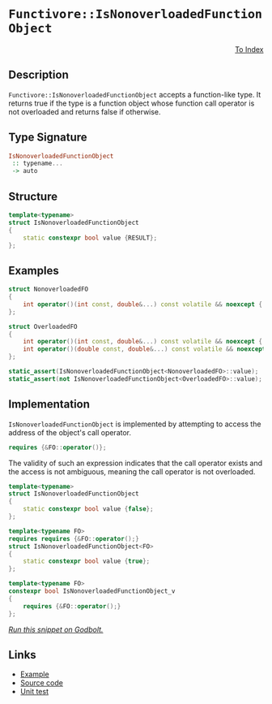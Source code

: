 <!-- Copyright 2024 Feng Mofan
SPDX-License-Identifier: Apache-2.0 -->

# `Functivore::IsNonoverloadedFunctionObject`

<p style='text-align: right;'><a href="../../../facilities/metafunctions.md#is_nonoverloaded_function_object">To Index</a></p>

## Description

`Functivore::IsNonoverloadedFunctionObject` accepts a function-like type. It returns true if the type is a function object whose function call operator is not overloaded and returns false if otherwise.

## Type Signature

```Haskell
IsNonoverloadedFunctionObject
 :: typename...
 -> auto
```

## Structure

```C++
template<typename>
struct IsNonoverloadedFunctionObject
{
    static constexpr bool value {RESULT};
};
```

## Examples

```C++
struct NonoverloadedFO
{
    int operator()(int const, double&...) const volatile && noexcept { return 0; }
};

struct OverloadedFO
{
    int operator()(int const, double&...) const volatile && noexcept { return 0; }
    int operator()(double const, double&...) const volatile && noexcept { return 0; }
};

static_assert(IsNonoverloadedFunctionObject<NonoverloadedFO>::value);
static_assert(not IsNonoverloadedFunctionObject<OverloadedFO>::value);
```

## Implementation

`IsNonoverloadedFunctionObject` is implemented by attempting to access the address of the object's call operator.

```C++
requires {&FO::operator()};
```

The validity of such an expression indicates that the call operator exists and the access is not ambiguous, meaning the call operator is not overloaded.

```C++
template<typename>
struct IsNonoverloadedFunctionObject
{
    static constexpr bool value {false};
};

template<typename FO>
requires requires {&FO::operator();}
struct IsNonoverloadedFunctionObject<FO>
{
    static constexpr bool value {true};
};

template<typename FO>
constexpr bool IsNonoverloadedFunctionObject_v
{
    requires {&FO::operator();}
};
```

[*Run this snippet on Godbolt.*](https://godbolt.org/#z:OYLghAFBqd5QCxAYwPYBMCmBRdBLAF1QCcAaPECAMzwBtMA7AQwFtMQByARg9KtQYEAysib0QXACx8BBAKoBnTAAUAHpwAMvAFYTStJg1DIApACYAQuYukl9ZATwDKjdAGFUtAK4sGe1wAyeAyYAHI%2BAEaYxCCSAMykAA6oCoRODB7evnrJqY4CQSHhLFEx8baY9vkMQgRMxASZPn5cFVXptfUEhWGR0bEJCnUNTdmtQ109xaUDAJS2qF7EyOwcAPQAVFvbO7t722smGgCCm9sA1ACSLIn0bIJM1ec7hydn%2Bx/7r8dHxwSYNwM/xMcTcBAAnolGKxMCDsL8hsQvA4rgpQgJUAA3aK0VBMLDoABiXgYDnSAHkItpMA5fiYAOxWE7nFnnCaOZDnNAMIaYVSJYjnCKoTznTFiLyYc4MixUMRKBkAERBTJ%2B9OVcVVv3%2BgMesNBEKhzDY50J5Lhv2ImAAjl48FaFOcrbb7ZhHTLzAA2M0gECoKHER4kCCzFVKhEEJEoy5ojHY4i4/GYIkkskCSnU2mgs0Wk4e5ms9l4Tnc3n8wXC0Xi7xSmWRyXhzV09VhvMnHW3PUgsGQ6EmnNxeEnUv/ctCkW0VHohhYnF4gnE0nVDM0ggAfUxzdVrKdNrtDuljK9Pr9AaDxBDYZbeZbTbbp0%2BH2%2B7w252wqlYtylL1%2BL8fBzpN4dnOAAVN1/mIR0fxORFkQIc5p1nBN52THMb23Vlgng/1onPEMICwrkBCGUhznQRYInoL0ADpaNmIieXgzFPEeOhazMT0vXOGc%2BRWRJ4JlXcCCWBhzg0FVD2VG8NS1GD6xRcl40TBdzXQ34d0InDAyIC9ZgIwQGJIsiKKojjaOo%2BiRzFFjHHoaUOK4njVD4gTGSEkSxIk8MCxZTSzx0/DyK8SipRHUigpCmi6MMpibLY%2BzOI47jUF4zB%2BMPCx3OIUTxM1STmxkwCHwuMChiggC5NY5A1yYBQlAaCAY0QpSUJTJcKSpVdu2auckyJc1B19atJVDO9jiLaravqggIBneCmrjXqF1TZdOqzNxFKW1CBuwIaJUwUbVQ4eZaE4ABWXg/A4LRSFQTg3Gsaw2UWZZ2LiHhSAITRjvmABrEAzskaiNEkLh6TiDQzo0DjPTMAAOOH9E4SReBYCQNA0Ugrpuu6OF4BQQExr7ruO0g4FgGBED9LwCESGnyEoNAbjY4hQhhThVDhz0AFpPUkc5gGQTkpGosxeGTQgSDwdA9H4QQRDEdgpBkQRFBUdQSdIXRWgAd0DRJOB4E7zsu77bs4ckabp7CqHOTmeb5gWhfOEWzHOCAPGZ%2BhBXMd7Zl4YmtHmCAkCZxIWYZiAw5ZkBgCkMw%2BDoCCCYgCIzYiYJ6nBQ3eAz5hiHBFcHBz0gmfuAhyQYWhs81rAIi8YA3DEWgCe4XgsBYQxgHEWvXTJbFW5uvkaRp1YPqwyozdoPAIkDAuPCwM3IzwNG29IeNhSURUAS76ejG%2B%2BYqAMYAFAANTwTAdfJI0S7l4RRHEZW77VtQze1/Qu5QR7LH0GeCcgeY/pqit25kMdAIJFSmEsNYMwON4zEGlm6eA8w7CrnSC4Bg7hPDNH8JgqYfQYitFyGkAQowWhJBSCQhg%2BCSj9HGJUNBAhOgjGwWMNojCajDG6MEXotDCG2C4WQvQEwGg0JmFwFBL0VgSGNhwC6WMza4ztlzXm/NBbCyBm7CAuBJY%2BzMH7AOB95gIEwEmGIIZSD/XiNRAAnHEekkgQZmEkJ6DGZ1PQ2KRhwFGpA0bvWop6Lgno4Y2LhkEwGXAzp2M9AozWuN8aE0%2BgfMmlMQ7U1pvTCgUdUBe2iGzNgnB6gsExPSbmTAuQGCMC7Gx1EuDA3FvgHS0tZayAVo/aQz8lCv01roBOesmAGzbrI%2BR2NeC40thkm2yiHb82QJU4A1TanA3dp7cO3t7JxDMP7JJJNg6hxyWs6Ikdo7exQPMrgNiuCYxoLQZOlA06azzlnEuTyC5F2Jh9MujAK5VxrjdOuDcm60BbiXDuu9Vj/L7o4AeZth7IFHiXCep1NbT1nlnBeEKA4INXh9DeKRMDb07kYPeoBdl8GPmfC%2BV8b5rzvm0pWHTZAvw1jdXpH995QKsD/VF/8LFAPSCAsBEDOUwLgdEBBWBeUoIYWmPwEBXBCNaIEHh0w6EULyOkRV6qqFiLVag2VzDGisPIfq6ohrdX8JEUarIJquEWpkQsJY0iJFeJGYozg0zVEVK7osupGh3Y6J0hsiRhjdnGNMVgcxsifF%2BJqSDekUT6Tg0kM4vmrRRnmzxrYRJgdSbkyposSZxyDks3yasIpjsWAKExJyTEFzqJAnAg03RzTWh0ofgylW8guksp0CABI/TBlG1dabOJFsrY03OKgW2qhK3VtrfWxtQwVklvWb7OI2zc17JQKuo5WSTn9BrYkRIG4LlriXeuWdHSk7RBTg8m6rya4fUfe8kuXzBCV2rmbAFjdm6tw%2BmC4lmLSD4CtP3JBms4UIrXkiqeM857ggxUvbFJc8Vbx3sS4IpKg7kqYCfc%2Bl9r6MFvq0jtEhGWqx7W/ft7LjDfxsDy5Bt1%2BICs4GsMBX9oGWFgWM%2BBiCpXsNlRgrBNrcHoHtUQyh1QtXEOqBJwTZrBHGuETKxTkwVUEOEUp0T4w7Uab4Q6hQUilbDNHTjD1V7zhVprWKRdepl3aMaSQYNm6jGkBMWYyg0bUYgDMDUuIcQzpQ1BhjAL9JgmxPM1mgmRM3NWLOrYs6cMOI2MkDY8G9iuAJGRXEMzYzOChqDrIsWkX8tZq3fMeMqRnCSCAA%3D%3D)

## Links

- [Example](../../../code/facilities/metafunctions/functivore/is_nonoverloaded_function_object/implementation.hpp)
- [Source code](../../../../conceptrodon/functivore/is_nonoverloaded_function_object.hpp)
- [Unit test](../../../../tests/unit/metafunctions/functivore/is_nonoverloaded_function_object.test.hpp)
